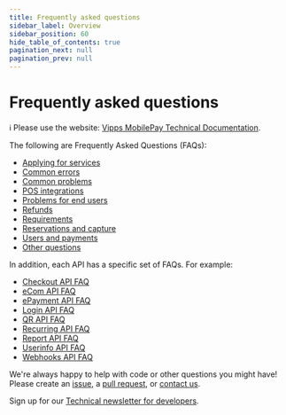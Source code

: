 ```yaml
---
title: Frequently asked questions
sidebar_label: Overview
sidebar_position: 60
hide_table_of_contents: true
pagination_next: null
pagination_prev: null
---
```


# Frequently asked questions

<!-- START_COMMENT -->
ℹ️ Please use the website:
[Vipps MobilePay Technical Documentation](https://developer.vippsmobilepay.com/docs/faqs/).
<!-- END_COMMENT -->


The following are Frequently Asked Questions (FAQs):

* [Applying for services](services.md)
* [Common errors](common-errors-faq.md)
* [Common problems](common-problems-faq.md)
* [POS integrations](pos-integrations-faq.md)
* [Problems for end users](problems-for-end-users-faq.md)
* [Refunds](refunds-faq.md)
* [Requirements](requirements-faq.md)
* [Reservations and capture](reserve-and-capture-faq.md)
* [Users and payments](users-and-payments-faq.md)
* [Other questions](other-faq.md)

In addition, each API has a specific set of FAQs. For example:

* [Checkout API FAQ](https://developer.vippsmobilepay.com/docs/APIs/checkout-api/vipps-checkout-api-faq)
* [eCom API FAQ](https://developer.vippsmobilepay.com/docs/APIs/ecom-api/vipps-ecom-api-faq)
* [ePayment API FAQ](https://developer.vippsmobilepay.com/docs/APIs/epayment-api/faq/)
* [Login API FAQ](https://developer.vippsmobilepay.com/docs/APIs/login-api/vipps-login-api-faq)
* [QR API FAQ](https://developer.vippsmobilepay.com/docs/APIs/qr-api/vipps-qr-api-faq)
* [Recurring API FAQ](https://developer.vippsmobilepay.com/docs/APIs/recurring-api/vipps-recurring-api-faq)
* [Report API FAQ](https://developer.vippsmobilepay.com/docs/APIs/report-api/vipps-report-api-faq)
* [Userinfo API FAQ](https://developer.vippsmobilepay.com/docs/APIs/userinfo-api/userinfo-api-faq/)
* [Webhooks API FAQ](https://developer.vippsmobilepay.com/docs/APIs/webhooks-api/faq/)

We're always happy to help with code or other questions you might have!
Please create an [issue](https://github.com/vippsas/vipps-developers/issues),
a [pull request](https://github.com/vippsas/vipps-developers/pulls),
or [contact us](https://developer.vippsmobilepay.com/docs/contact).

Sign up for our [Technical newsletter for developers](https://developer.vippsmobilepay.com/docs/newsletters).
